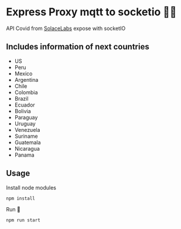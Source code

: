 # Express Proxy mqtt to socketio 👨‍💻

API Covid from [SolaceLabs](https://github.com/SolaceLabs/covid19-stream-processors#overview--data-sources) expose with socketIO

## Includes information of next countries

- US
- Peru
- Mexico
- Argentina
- Chile
- Colombia
- Brazil
- Ecuador
- Bolivia
- Paraguay
- Uruguay
- Venezuela
- Suriname
- Guatemala
- Nicaragua
- Panama

## Usage

Install node modules

` npm install `

Run 🚀

`npm run start`